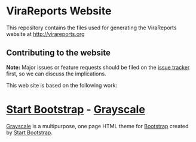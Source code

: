 ViraReports Website
====================

This repository contains the files used for generating the ViraReports website at http://virareports.org

Contributing to the website
---------------------------

**Note:** Major issues or feature requests should be filed on the [issue tracker](https://github.com/virareports/website/issues) first, so we can discuss the implications.

This web site is based on the following work:

# [Start Bootstrap](http://startbootstrap.com/) - [Grayscale](http://startbootstrap.com/template-overviews/grayscale/)

[Grayscale](http://startbootstrap.com/template-overviews/grayscale/) is a multipurpose, one page HTML theme for [Bootstrap](http://getbootstrap.com/) created by [Start Bootstrap](http://startbootstrap.com/). 